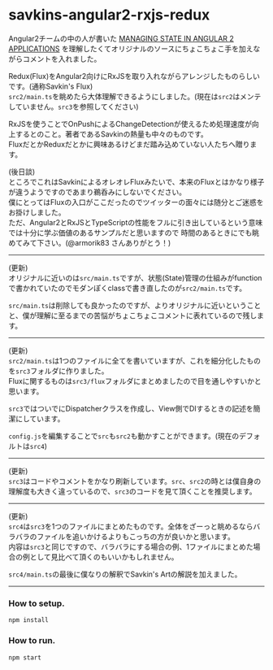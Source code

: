 # savkins-angular2-rxjs-redux

Angular2チームの中の人が書いた
[MANAGING STATE IN ANGULAR 2 APPLICATIONS](http://victorsavkin.com/post/137821436516/managing-state-in-angular-2-applications)
を理解したくてオリジナルのソースにちょこちょこ手を加えながらコメントを入れました。

Redux(Flux)をAngular2向けにRxJSを取り入れながらアレンジしたものらしいです。(通称Savkin's Flux)    
`src2/main.ts`を眺めたら大体理解できるようにしました。(現在は`src2`はメンテしていません。`src3`を参照してください)

RxJSを使うことでOnPushによるChangeDetectionが使えるため処理速度が向上するとのこと。著者であるSavkinの熱量も中々のものです。  
FluxだとかReduxだとかに興味あるけどまだ踏み込めていない人たちへ贈ります。

(後日談)  
ところでこれはSavkinによるオレオレFluxみたいで、本来のFluxとはかなり様子が違うようですのであまり鵜呑みにしないでください。  
僕にとってはFluxの入口がここだったのでツイッターの面々には随分とご迷惑をお掛けしました。  
ただ、Angular2とRxJSとTypeScriptの性能をフルに引き出しているという意味では十分に学ぶ価値のあるサンプルだと思いますので
時間のあるときにでも眺めてみて下さい。(@armorik83 さんありがとう！)

---

(更新)  
オリジナルに近いのは`src/main.ts`ですが、状態(State)管理の仕組みがfunctionで書かれていたのでモダンぽくclassで書き直したのが`src2/main.ts`です。

`src/main.ts`は削除しても良かったのですが、よりオリジナルに近いということと、僕が理解に至るまでの苦悩がちょこちょこコメントに表れているので残します。

---

(更新)  
`src2/main.ts`は1つのファイルに全てを書いていますが、これを細分化したものを`src3`フォルダに作りました。    
Fluxに関するものは`src3/flux`フォルダにまとめましたので目を通しやすいかと思います。  

`src3`ではついでにDispatcherクラスを作成し、View側でDIするときの記述を簡潔にしています。

`config.js`を編集することで`src`も`src2`も動かすことができます。(現在のデフォルトは`src4`)

---

(更新)  
`src3`はコードやコメントをかなり刷新しています。`src`、`src2`の時とは僕自身の理解度も大きく違っているので、`src3`のコードを見て頂くことを推奨します。

---

(更新)  
`src4`は`src3`を1つのファイルにまとめたものです。全体をざーっと眺めるならバラバラのファイルを追いかけるよりもこっちの方が良いかと思います。  
内容は`src3`と同じですので、バラバラにする場合の例、1ファイルにまとめた場合の例として見比べて頂くのもいいかもしれません。

`src4/main.ts`の最後に僕なりの解釈でSavkin's Artの解説を加えました。

---

### How to setup.
```
npm install
```

### How to run.
```
npm start
```